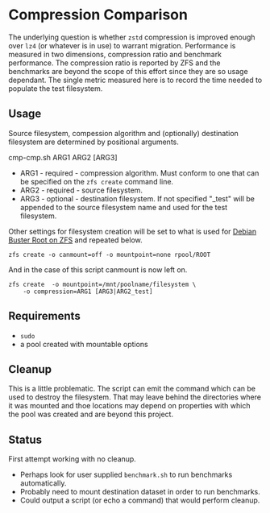 # Compression Comparison

The underlying question is whether `zstd` compression is improved enough over `lz4` (or whatever is in use) to warrant migration. Performance is measured in two dimensions, compression ratio and benchmark performance. The compression ratio is reported by ZFS and the benchmarks are beyond the scope of this effort since they are so usage dependant. The single metric measured here is to record the time needed to populate the test filesystem.

## Usage

Source filesystem, compession algorithm and (optionally) destination filesystem are determined by positional arguments.

cmp-cmp.sh ARG1 ARG2 [ARG3]

* ARG1 - required - compression algorithm. Must conform to one that can be specified on the `zfs create` command line.
* ARG2 - required - source filesystem.
* ARG3 - optional - destination filesystem. If not specified "_test" will be appended to the source filesystem name and used for the test filesystem.

Other settings for filesystem creation will be set to what is used for [Debian Buster Root on ZFS](https://openzfs.github.io/openzfs-docs/Getting%20Started/Debian/Debian%20Buster%20Root%20on%20ZFS.html#step-2-disk-formatting) and repeated below.

```text
zfs create -o canmount=off -o mountpoint=none rpool/ROOT
```

And in the case of this script canmount is now left on.

```text
zfs create  -o mountpoint=/mnt/poolname/filesystem \
    -o compression=ARG1 [ARG3|ARG2_test]
```

## Requirements

* `sudo`
* a pool created with mountable options

## Cleanup

This is a little problematic. The script can emit the command which can be used to destroy the filesystem. That may leave behind the directories where it was mounted and thoe locations may depend on properties with which the pool was created and are beyond this project.

## Status

First attempt working with no cleanup.

* Perhaps look for user supplied `benchmark.sh` to run benchmarks automatically.
* Probably need to mount destination dataset in order to run benchmarks.
* Could output a script (or echo a command) that would perform cleanup.
